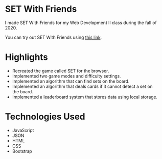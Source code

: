 # SET With Friends
I made SET With Friends for my Web Development II class during the fall of 2020.

You can try out SET With Friends using [this link](https://zoltan-kuli.github.io/SET-With-Friends/).

# Highlights
* Recreated the game called SET for the browser.
* Implemented two game modes and difficulty settings.
* Implemented an algorithm that can find sets on the board.
* Implemented an algorithm that deals cards if it cannot detect a set on the board.
* Implemented a leaderboard system that stores data using local storage.

# Technologies Used
* JavaScript
* JSON
* HTML
* CSS
* Bootstrap
